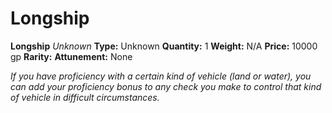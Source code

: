 # Longship

**Longship**
_Unknown_
**Type:** Unknown
**Quantity:** 1
**Weight:** N/A
**Price:** 10000 gp
**Rarity:** 
**Attunement:** None

*If you have proficiency with a certain kind of vehicle (land or water), you can add your proficiency bonus to any check you make to control that kind of vehicle in difficult circumstances.*